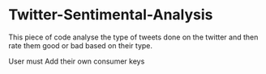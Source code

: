 # Twitter-Sentimental-Analysis
This piece of code analyse the type of tweets done on the twitter and then rate them good or bad based on their type.

User must Add their own consumer keys
